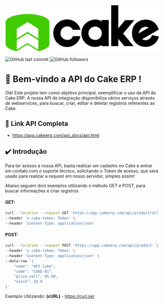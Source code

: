 <a href ="https://www.cakeerp.com" target="_blank"><img src="Docs/logo-cakeerp.png"></a>

![GitHub last commit](https://img.shields.io/github/last-commit/CakeERP/API-CakeERP)
![GitHub followers](https://img.shields.io/github/followers/CakeERP?label=Cake%20ERP&style=social)

# 🧁 Bem-vindo a API do Cake ERP !

Olá! Este projeto tem como objetivo principal, exemplificar o uso da API do Cake ERP. A nossa API de integração disponibiliza vários serviços através de webservices, para buscar, criar, editar e deletar registros referentes ao Cake.

## 🚀 Link API Completa

- https://app.cakeerp.com/api_docs/api.html

## ✔️ Introdução
Para ter acesso a nossa API, basta realizar um cadastro no Cake e entrar em contato com o suporte técnico, solicitando o Token de acesso, que será usado para realizar a request em nosso servidor, simples assim!

Abaixo seguem dois exemplos utilizando o método GET e POST, para buscar informações e criar registros

#### GET:

```sh
curl --location --request GET 'https://app.cakeerp.com/api/product/all' \
--header 'x-cake-token: Token' \
--header 'Content-Type: application/json'
```

#### POST:

```sh
curl --location --request POST 'https://app.cakeerp.com/api/product' \
--header 'x-cake-token: Token' \
--header 'Content-Type: application/json' \
--data-raw '{
    "name": "API Cake",
    "code": "CAKE-01",
    "price_sell": 95.99,
    "stock": 10.0
}'
```
Exemplo Utilizando: <b>(cURL)</b> - https://curl.se/
